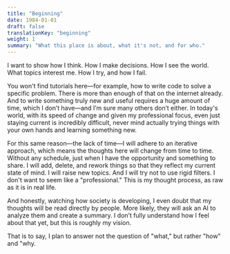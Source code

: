 ```yaml
---
title: "Beginning"
date: 1984-01-01
draft: false
translationKey: "beginning"
weight: 1
summary: "What this place is about, what it's not, and for who."
---
```


I want to show how I think. How I make decisions. How I see the world. What topics interest me. How I try, and how I fail.

You won't find tutorials here—for example, how to write code to solve a specific problem. There is more than enough of that on the internet already. And to write something truly new and useful requires a huge amount of time, which I don’t have—and I’m sure many others don’t either. In today's world, with its speed of change and given my professional focus, even just staying current is incredibly difficult, never mind actually trying things with your own hands and learning something new.

For this same reason—the lack of time—I will adhere to an iterative approach, which means the thoughts here will change from time to time. Without any schedule, just when I have the opportunity and something to share. I will add, delete, and rework things so that they reflect my current state of mind. I will raise new topics. And I will try not to use rigid filters. I don't want to seem like a "professional." This is my thought process, as raw as it is in real life.

And honestly, watching how society is developing, I even doubt that my thoughts will be read directly by people. More likely, they will ask an AI to analyze them and create a summary. I don’t fully understand how I feel about that yet, but this is roughly my vision.

That is to say, I plan to answer not the question of "what," but rather "how" and "why.
